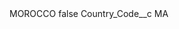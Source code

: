 <?xml version="1.0" encoding="UTF-8"?>
<CustomMetadata xmlns="http://soap.sforce.com/2006/04/metadata" xmlns:xsi="http://www.w3.org/2001/XMLSchema-instance" xmlns:xsd="http://www.w3.org/2001/XMLSchema">
    <label>MOROCCO</label>
    <protected>false</protected>
    <values>
        <field>Country_Code__c</field>
        <value xsi:type="xsd:string">MA</value>
    </values>
</CustomMetadata>
